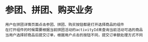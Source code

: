 # 参团、拼团、购买业务
	用户在拼团详情页面点击参团、拼团、购买按钮都是打开选择商品的组件
	在打开组件的时候需要根据当前拼团活动的activityId来查询当前活动可选的商品
	当用户选择好商品后提交订单，根据用户点击的按钮不同，提交订单额处理方式不同
# 